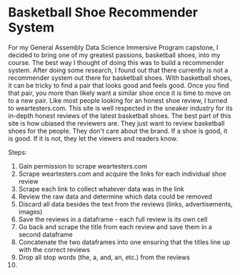 # Basketball Shoe Recommender System

For my General Assembly Data Science Immersive Program capstone, I decided to bring one of my greatest passions, basketball shoes, into my course. The best way I thought of doing this was to build a recommender system. After doing some research, I found out that there currently is not a recommender system out there for basketball shoes. With basketball shoes, it can be tricky to find a pair that looks good and feels good. Once you find that pair, you more than likely want a similar shoe once it is time to move on to a new pair. Like most people looking for an honest shoe review, I turned to weartesters.com. This site is well respected in the sneaker industry for its in-depth honest reviews of the latest basketball shoes. The best part of this site is how ubiased the reviewers are. They just want to review basketball shoes for the people. They don't care about the brand. If a shoe is good, it is good. If it is not, they let the viewers and readers know.
  
Steps:
1. Gain permission to scrape weartesters.com
2. Scrape weartesters.com and acquire the links for each individual shoe review
3. Scrape each link to collect whatever data was in the link
4. Review the raw data and determine which data could be removed
5. Discard all data besides the text from the reviews (links, advertisements, images)
6. Save the reviews in a dataframe - each full review is its own cell
7. Go back and scrape the title from each review and save them in a second dataframe
8. Concatenate the two dataframes into one ensuring that the titles line up with the correct reviews
9. Drop all stop words (the, a, and, an, etc.) from the reviews
10. 
